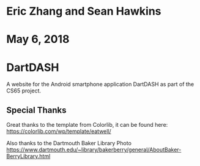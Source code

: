 # Eric Zhang and Sean Hawkins
# May 6, 2018
# DartDASH
A website for the Android smartphone application DartDASH as part of the CS65 project.

## Special Thanks
Great thanks to the template from Colorlib, it can be found here:
https://colorlib.com/wp/template/eatwell/

Also thanks to the Dartmouth Baker Library Photo 
https://www.dartmouth.edu/~library/bakerberry/general/AboutBaker-BerryLibrary.html